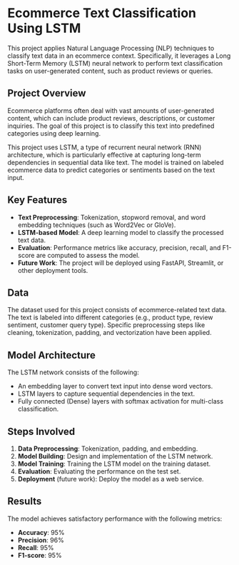 # Ecommerce Text Classification Using LSTM 
This project applies Natural Language Processing (NLP) techniques to classify text data in an ecommerce context. Specifically, it leverages a Long Short-Term Memory (LSTM) neural network to perform text classification tasks on user-generated content, such as product reviews or queries. 

## Project Overview

Ecommerce platforms often deal with vast amounts of user-generated content, which can include product reviews, descriptions, or customer inquiries. The goal of this project is to classify this text into predefined categories using deep learning.

This project uses LSTM, a type of recurrent neural network (RNN) architecture, which is particularly effective at capturing long-term dependencies in sequential data like text. The model is trained on labeled ecommerce data to predict categories or sentiments based on the text input.


## Key Features
- **Text Preprocessing**: Tokenization, stopword removal, and word embedding techniques (such as Word2Vec or GloVe).
- **LSTM-based Model**: A deep learning model to classify the processed text data.
- **Evaluation**: Performance metrics like accuracy, precision, recall, and F1-score are computed to assess the model.
- **Future Work**: The project will be deployed using FastAPI, Streamlit, or other deployment tools.


## Data
The dataset used for this project consists of ecommerce-related text data. The text is labeled into different categories (e.g., product type, review sentiment, customer query type). Specific preprocessing steps like cleaning, tokenization, padding, and vectorization have been applied.

## Model Architecture
The LSTM network consists of the following:
- An embedding layer to convert text input into dense word vectors.
- LSTM layers to capture sequential dependencies in the text.
- Fully connected (Dense) layers with softmax activation for multi-class classification.


## Steps Involved
1. **Data Preprocessing**: Tokenization, padding, and embedding.
2. **Model Building**: Design and implementation of the LSTM network.
3. **Model Training**: Training the LSTM model on the training dataset.
4. **Evaluation**: Evaluating the performance on the test set.
5. **Deployment** (future work): Deploy the model as a web service.


## Results
The model achieves satisfactory performance with the following metrics:
- **Accuracy**: 95%
- **Precision**: 96%
- **Recall**: 95%
- **F1-score**: 95%
